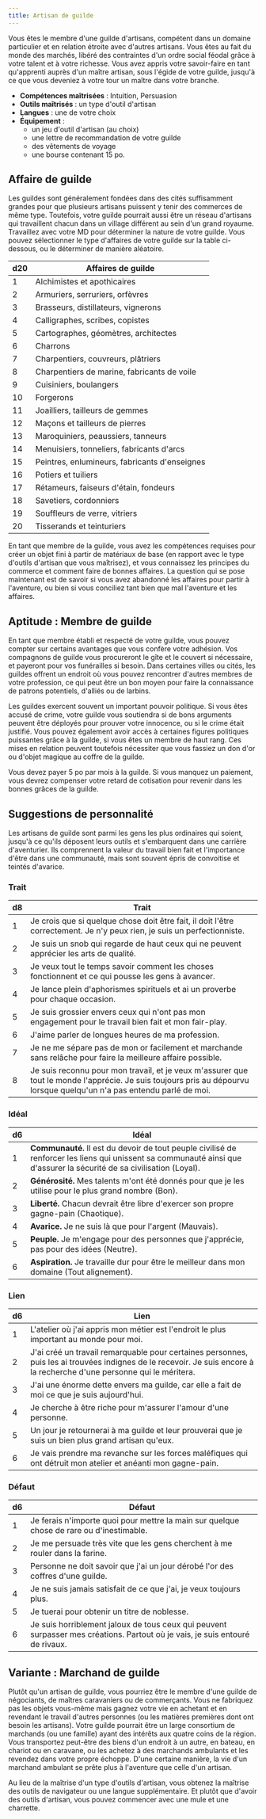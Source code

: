 ```yaml
---
title: Artisan de guilde
---
```

Vous êtes le membre d'une guilde d'artisans, compétent dans un domaine particulier et en relation étroite avec d'autres artisans. Vous êtes au fait du monde des marchés, libéré des contraintes d'un ordre social féodal grâce à votre talent et à votre richesse. Vous avez appris votre savoir-faire en tant qu'apprenti auprès d'un maître artisan, sous l'égide de votre guilde, jusqu'à ce que vous deveniez à votre tour un maître dans votre branche.

- **Compétences maîtrisées** : Intuition, Persuasion
- **Outils maîtrisés** : un type d'outil d'artisan
- **Langues** : une de votre choix
- **Équipement** :
	- un jeu d'outil d'artisan (au choix)
	- une lettre de recommandation de votre guilde
	- des vêtements de voyage
	- une bourse contenant 15 po.

## Affaire de guilde
Les guildes sont généralement fondées dans des cités suffisamment grandes pour que plusieurs artisans puissent y tenir des commerces de même type. Toutefois, votre guilde pourrait aussi être un réseau d'artisans qui travaillent chacun dans un village différent au sein d'un grand royaume. Travaillez avec votre MD pour déterminer la nature de votre guilde. Vous pouvez sélectionner le type d'affaires de votre guilde sur la table ci-dessous, ou le déterminer de manière aléatoire.

|d20|Affaires de guilde|
|--|--|
|1|Alchimistes et apothicaires|
|2|Armuriers, serruriers, orfèvres|
|3|Brasseurs, distillateurs, vignerons|
|4|Calligraphes, scribes, copistes|
|5|Cartographes, géomètres, architectes|
|6|Charrons|
|7|Charpentiers, couvreurs, plâtriers|
|8|Charpentiers de marine, fabricants de voile|
|9|Cuisiniers, boulangers|
|10|Forgerons|
|11|Joailliers, tailleurs de gemmes|
|12|Maçons et tailleurs de pierres|
|13|Maroquiniers, peaussiers, tanneurs|
|14|Menuisiers, tonneliers, fabricants d'arcs|
|15|Peintres, enlumineurs, fabricants d'enseignes|
|16|Potiers et tuiliers|
|17|Rétameurs, faiseurs d'étain, fondeurs|
|18|Savetiers, cordonniers|
|19|Souffleurs de verre, vitriers|
|20|Tisserands et teinturiers|

En tant que membre de la guilde, vous avez les compétences requises pour créer un objet fini à partir de matériaux de base (en rapport avec le type d'outils d'artisan que vous maîtrisez), et vous connaissez les principes du commerce et comment faire de bonnes affaires. La question qui se pose maintenant est de savoir si vous avez abandonné les affaires pour partir à l'aventure, ou bien si vous conciliez tant bien que mal l'aventure et les affaires.

## Aptitude : Membre de guilde
En tant que membre établi et respecté de votre guilde, vous pouvez compter sur certains avantages que vous confère votre adhésion. Vos compagnons de guilde vous procureront le gîte et le couvert si nécessaire, et payeront pour vos funérailles si besoin. Dans certaines villes ou cités, les guildes offrent un endroit où vous pouvez rencontrer d'autres membres de votre profession, ce qui peut être un bon moyen pour faire la connaissance de patrons potentiels, d'alliés ou de larbins.

Les guildes exercent souvent un important pouvoir politique. Si vous êtes accusé de crime, votre guilde vous soutiendra si de bons arguments peuvent être déployés pour prouver votre innocence, ou si le crime était justifié. Vous pouvez également avoir accès à certaines figures politiques puissantes grâce à la guilde, si vous êtes un membre de haut rang. Ces mises en relation peuvent toutefois nécessiter que vous fassiez un don d'or ou d'objet magique au coffre de la guilde.

Vous devez payer 5 po par mois à la guilde. Si vous manquez un paiement, vous devrez compenser votre retard de cotisation pour revenir dans les bonnes grâces de la guilde.

## Suggestions de personnalité
Les artisans de guilde sont parmi les gens les plus ordinaires qui soient, jusqu'à ce qu'ils déposent leurs outils et s'embarquent dans une carrière d'aventurier. Ils comprennent la valeur du travail bien fait et l'importance d'être dans une communauté, mais sont souvent épris de convoitise et teintés d'avarice.

### Trait
|d8|Trait|
|--|--|
|1|Je crois que si quelque chose doit être fait, il doit l'être correctement. Je n'y peux rien, je suis un perfectionniste.|
|2|Je suis un snob qui regarde de haut ceux qui ne peuvent apprécier les arts de qualité.|
|3|Je veux tout le temps savoir comment les choses fonctionnent et ce qui pousse les gens à avancer.|
|4|Je lance plein d'aphorismes spirituels et ai un proverbe pour chaque occasion.|
|5|Je suis grossier envers ceux qui n'ont pas mon engagement pour le travail bien fait et mon fair-play.|
|6|J'aime parler de longues heures de ma profession.|
|7|Je ne me sépare pas de mon or facilement et marchande sans relâche pour faire la meilleure affaire possible.|
|8|Je suis reconnu pour mon travail, et je veux m'assurer que tout le monde l'apprécie. Je suis toujours pris au dépourvu lorsque quelqu'un n'a pas entendu parlé de moi.|

### Idéal
|d6|Idéal|
|--|--|
|1|**Communauté.** Il est du devoir de tout peuple civilisé de renforcer les liens qui unissent sa communauté ainsi que d'assurer la sécurité de sa civilisation (Loyal).|
|2|**Générosité.** Mes talents m'ont été donnés pour que je les utilise pour le plus grand nombre (Bon).|
|3|**Liberté.** Chacun devrait être libre d'exercer son propre gagne-pain (Chaotique).|
|4|**Avarice.** Je ne suis là que pour l'argent (Mauvais).|
|5|**Peuple.** Je m'engage pour des personnes que j'apprécie, pas pour des idées (Neutre).|
|6|**Aspiration.** Je travaille dur pour être le meilleur dans mon domaine (Tout alignement).|

### Lien
|d6|Lien|
|--|--|
|1|L'atelier où j'ai appris mon métier est l'endroit le plus important au monde pour moi.|
|2|J'ai créé un travail remarquable pour certaines personnes, puis les ai trouvées indignes de le recevoir. Je suis encore à la recherche d'une personne qui le méritera.|
|3|J'ai une énorme dette envers ma guilde, car elle a fait de moi ce que je suis aujourd'hui.|
|4|Je cherche à être riche pour m'assurer l'amour d'une personne.|
|5|Un jour je retournerai à ma guilde et leur prouverai que je suis un bien plus grand artisan qu'eux.|
|6|Je vais prendre ma revanche sur les forces maléfiques qui ont détruit mon atelier et anéanti mon gagne-pain.|

### Défaut
|d6|Défaut|
|--|--|
|1|Je ferais n'importe quoi pour mettre la main sur quelque chose de rare ou d'inestimable.|
|2|Je me persuade très vite que les gens cherchent à me rouler dans la farine.|
|3|Personne ne doit savoir que j'ai un jour dérobé l'or des coffres d'une guilde.|
|4|Je ne suis jamais satisfait de ce que j'ai, je veux toujours plus.|
|5|Je tuerai pour obtenir un titre de noblesse.|
|6|Je suis horriblement jaloux de tous ceux qui peuvent surpasser mes créations. Partout où je vais, je suis entouré de rivaux.|

## Variante : Marchand de guilde
Plutôt qu'un artisan de guilde, vous pourriez être le membre d'une guilde de négociants, de maîtres caravaniers ou de commerçants. Vous ne fabriquez pas les objets vous-même mais gagnez votre vie en achetant et en revendant le travail d'autres personnes (ou les matières premières dont ont besoin les artisans). Votre guilde pourrait être un large consortium de marchands (ou une famille) ayant des intérêts aux quatre coins de la région. Vous transportez peut-être des biens d'un endroit à un autre, en bateau, en chariot ou en caravane, ou les achetez à des marchands ambulants et les revendez dans votre propre échoppe. D'une certaine manière, la vie d'un marchand ambulant se prête plus à l'aventure que celle d'un artisan.

Au lieu de la maîtrise d'un type d'outils d'artisan, vous obtenez la maîtrise des outils de navigateur ou une langue supplémentaire. Et plutôt que d'avoir des outils d'artisan, vous pouvez commencer avec une mule et une charrette.